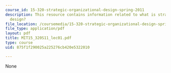 ```yaml
---
course_id: 15-320-strategic-organizational-design-spring-2011
description: This resource contains information related to what is strategic organizational
  design?
file_location: /coursemedia/15-320-strategic-organizational-design-spring-2011/875f1f290025a225276cb420e5322010_MIT15_320S11_lec01.pdf
file_type: application/pdf
layout: pdf
title: MIT15_320S11_lec01.pdf
type: course
uid: 875f1f290025a225276cb420e5322010

---
```

None